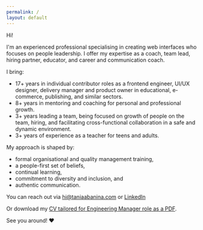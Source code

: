 ```yaml
---
permalink: /
layout: default
---
```


Hi! 

I'm an experienced professional specialising in creating web interfaces who focuses on people leadership. I offer my expertise as a coach, team lead, hiring partner, educator, and career and communication coach.


I bring:
* 17+ years in individual contributor roles as a frontend engineer, UI/UX designer, delivery manager and product owner in educational, e-commerce, publishing, and similar sectors. 
* 8+ years in mentoring and coaching for personal and professional growth. 
* 3+ years leading a team, being focused on growth of people on the team, hiring, and facilitating cross-functional collaboration in a safe and dynamic environment. 
* 3+ years of experience as a teacher for teens and adults.


My approach is shaped by:
* formal organisational and quality management training,
* a people-first set of beliefs,
* continual learning,
* commitment to diversity and inclusion, and
* authentic communication.


You can reach out via [hi@taniaabanina.com](mailto:hi@taniaabanina.com) or [LinkedIn](https://www.linkedin.com/in/taniaabanina/)

Or download my [CV tailored for Engineering Manager role as a PDF](/Engineering_Manager__CV__Tania_Abanina.pdf).

See you around! ♥
